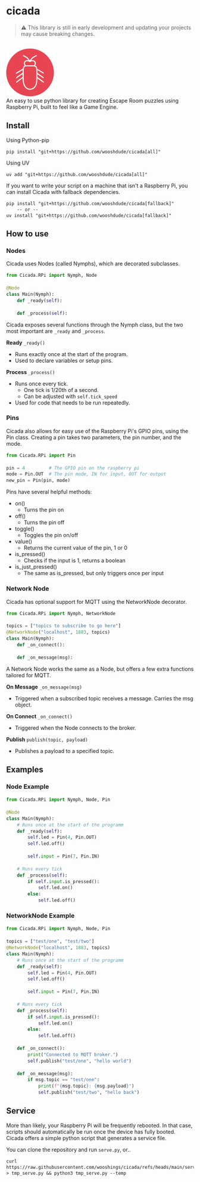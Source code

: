 # cicada

> :warning: This library is still in early development and updating your projects may cause breaking changes.

<br>

<img src="logo.png" alt="cicada logo" width="128"/>

<br>
An easy to use python library for creating Escape Room puzzles using Raspberry Pi, built to feel like a Game Engine.

## Install

Using Python-pip

```
pip install "git+https://github.com/wooshdude/cicada[all]"
```

Using UV

```
uv add "git+https://github.com/wooshdude/cicada[all]"
```

If you want to write your script on a machine that isn't a Raspberry Pi, you can install Cicada with fallback dependencies.

```
pip install "git+https://github.com/wooshdude/cicada[fallback]"
    -- or --
uv install "git+https://github.com/wooshdude/cicada[fallback]"
```

## How to use

### Nodes

Cicada uses Nodes (called Nymphs), which are decorated subclasses.

```python
from Cicada.RPi import Nymph, Node

@Node
class Main(Nymph):
    def _ready(self):

    def _process(self):
```

Cicada exposes several functions through the Nymph class, but the two most important are `_ready` and `_process`.

**Ready**
`_ready()`

- Runs exactly once at the start of the program.
- Used to declare variables or setup pins.

**Process**
`_process()`

- Runs once every tick.
  - One tick is 1/20th of a second.
  - Can be adjusted with `self.tick_speed`
- Used for code that needs to be run repeatedly.

### Pins

Cicada also allows for easy use of the Raspberry Pi's GPIO pins, using the Pin class. Creating a pin takes two parameters, the pin number, and the mode.

```python
from Cicada.RPi import Pin

pin = 4         # The GPIO pin on the raspberry pi
mode = Pin.OUT  # The pin mode, IN for input, OUT for output
new_pin = Pin(pin, mode)
```

Pins have several helpful methods:

- on()
  - Turns the pin on
- off()
  - Turns the pin off
- toggle()
  - Toggles the pin on/off
- value()
  - Returns the current value of the pin, 1 or 0
- is_pressed()
  - Checks if the input is 1, returns a boolean
- is_just_pressed()
  - The same as is_pressed, but only triggers once per input

### Network Node

Cicada has optional support for MQTT using the NetworkNode decorator.

```python
from Cicada.RPi import Nymph, NetworkNode

topics = ["topics to subscribe to go here"]
@NetworkNode("localhost", 1883, topics)
class Main(Nymph):
    def _on_connect():

    def _on_message(msg):
```

A Network Node works the same as a Node, but offers a few extra functions tailored for MQTT.

**On Message**
`_on_message(msg)`

- Triggered when a subscribed topic receives a message. Carries the msg object.

**On Connect**
`_on_connect()`

- Triggered when the Node connects to the broker.

**Publish**
`publish(topic, payload)`

- Publishes a payload to a specified topic.

## Examples

### Node Example

```python
from Cicada.RPi import Nymph, Node, Pin

@Node
class Main(Nymph):
    # Runs once at the start of the programm
    def _ready(self):
        self.led = Pin(4, Pin.OUT)
        self.led.off()

        self.input = Pin(7, Pin.IN)

    # Runs every tick
    def _process(self):
        if self.input.is_pressed():
            self.led.on()
        else:
            self.led.off()
```

### NetworkNode Example

```python
from Cicada.RPi import Nymph, Node, Pin

topics = ["test/one", "test/two"]
@NetworkNode("localhost", 1883, topics)
class Main(Nymph):
    # Runs once at the start of the programm
    def _ready(self):
        self.led = Pin(4, Pin.OUT)
        self.led.off()

        self.input = Pin(7, Pin.IN)

    # Runs every tick
    def _process(self):
        if self.input.is_pressed():
            self.led.on()
        else:
            self.led.off()

    def _on_connect():
        print("Connected to MQTT broker.")
        self.publish("test/one", "hello world")

    def _on_message(msg):
        if msg.topic == "test/one":
            print(f"{msg.topic}: {msg.payload}")
            self.publish("test/two", "hello back")

```

## Service

More than likely, your Raspberry Pi will be frequently rebooted. In that case, scripts should automatically be run once the device has fully booted.
Cicada offers a simple python script that generates a service file.

You can clone the repository and run `serve.py`, or..

```
curl https://raw.githubusercontent.com/wooshings/cicada/refs/heads/main/serve.py > tmp_serve.py && python3 tmp_serve.py --temp
```
